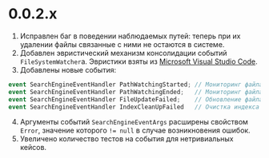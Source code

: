 # 0.0.2.x
1. Исправлен баг в поведении наблюдаемых путей: теперь при их удалении файлы связанные с ними не остаются в системе.
2. Добавлен эвристический механизм консолидации событий `FileSystemWatcher`а. Эвристики взяты из [Microsoft Visual Studio Code](https://github.com/Microsoft/vscode-filewatcher-windows/blob/master/FileWatcher/EventProcessor.cs).
3. Добавлены новые события:
``` C#
event SearchEngineEventHandler PathWatchingStarted; // Мониторинг файла/папки начат
event SearchEngineEventHandler PathWatchingEnded;   // Мониторинг файла/папки закончен
event SearchEngineEventHandler FileUpdateFailed;    // Обновление файла закончилось не удалось
event SearchEngineEventHandler IndexCleanUpFailed   // Очистка индекса закончилась не удалось
```
4. Аргументы событий `SearchEngineEventArgs` расширены свойством `Error`, значение которого `!= null` в случае возникновения ошибок.
5. Увеличено количество тестов на события для нетривиальных кейсов.
